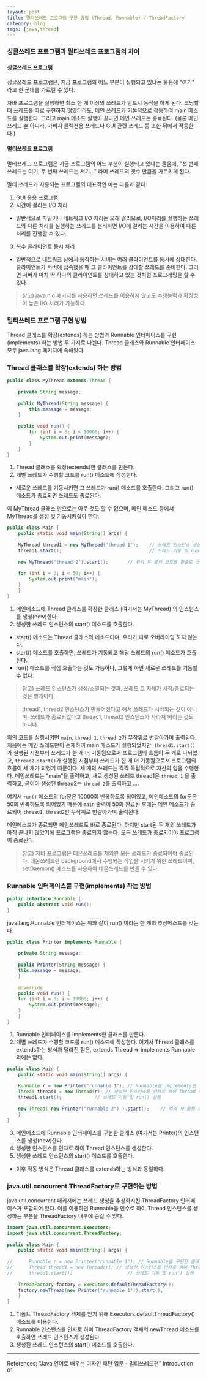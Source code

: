 ```yaml
---
layout: post
title: 멀티쓰레드 프로그램 구현 방법 (Thread, Runnable) / ThreadFactory
category: blog
tags: [java,thread]
---
```

<!-- more -->
### 싱글쓰레드 프로그램과 멀티쓰레드 프로그램의 차이
#### 싱글쓰레드 프로그램
싱글쓰레드 프로그램은, 지금 프로그램의 어느 부분이 실행되고 있냐는 물음에 "여기" 라고 한 군데를 가르킬 수 있다.

자바 프로그램을 실행하면 최소 한 개 이상의 쓰레드가 반드시 동작을 하게 된다. 코딩할 때 쓰레드를 따로 구현하지 않았더라도, 메인 쓰레드가 기본적으로 작동하여 main 메소드를 실행한다. 그리고 main 메소드 실행이 끝나면 메인 쓰레드는 종료된다. (물론 메인 쓰레드 뿐 아니라, 가비지 콜렉션용 쓰레드나 GUI 관련 쓰레드 등 또한 뒤에서 작동한다.)

#### 멀티쓰레드 프로그램
멀티쓰레드 프로그램은 지금 프로그램의 어느 부분이 실행되고 있냐는 물음에, "첫 번째 쓰레드는 여기, 두 번째 쓰레드는 저기..." 라며 쓰레드의 갯수 만큼을 가르키게 된다. 

멀티 쓰레드가 사용되는 프로그램의 대표적인 예는 다음과 같다.

1. GUI 응용 프로그램
2. 시간이 걸리는 I/O 처리
 - 일반적으로 파일이나 네트워크 I/O 처리는 오래 걸리므로, I/O처리를 실행하는 쓰레드와 다른 처리를 실행하는 쓰레드를 분리하면 I/O에 걸리는 시간을 이용하여 다른 처리를 진행할 수 있다.
3. 복수 클라이언트 동시 처리
 - 일반적으로 네트워크 상에서 동작하는 서버는 여러 클라이언트를 동시에 상대한다. 클라이언트가 서버에 접속했을 때 그 클라이언트를 상대할 쓰레드를 준비한다. 그러면 서버가 마치 딱 하나의 클라이언트를 상대하고 있는 것처럼 프로그래밍을 할 수 있다.

> 참고) java.nio 패키지를 사용하면 쓰레드를 이용하지 않고도 수행능력과 확장성이 높은 I/O 처리가 가능하다. 


### 멀티쓰레드 프로그램 구현 방법
Thread 클래스를 확장(extends) 하는 방법과 Runnable 인터페이스를 구현(implements) 하는 방법 두 가지로 나뉜다. Thread 클래스와 Runnable 인터페이스 모두 java.lang 패키지에 속해있다.

### Thread 클래스를 확장(extends) 하는 방법
```java
public class MyThread extends Thread {
  
    private String message;
  
    public MyThread(String message) {
    	this.message = message;
    }
  
    public void run() {
    	for (int i = 0; i < 10000; i++) {
    		System.out.print(message);
    	}
    }
}
```
1. Thread 클래스를 확장(extends)한 클래스를 만든다.
2. 개별 쓰레드가 수행할 코드를 run() 메소드에 작성한다.
 - 새로운 쓰레드를 기동시키면 그 쓰레드가 run() 메소드를 호출한다. 그리고 run() 메소드가 종료되면 쓰레드도 종료된다.

이 MyThread 클래스 만으로는 아무 것도 할 수 없으며, 메인 메소드 등에서 MyThread를 생성 및 기동시켜줘야 한다.

```java
public class Main {
    public static void main(String[] args) {
  
	MyThread thread1 = new MyThread("thread 1");	// 쓰레드 인스턴스 생성
	thread1.start();								// 쓰레드 기동 및 run() 실행
  
	new MyThread("thread 2").start();		// 위의 두 줄의 코드를 한줄로 쓰면 이렇게.
  
	for (int i = 0; i < 50; i++) {
	    System.out.print("main");
	}
    }
}
```

1. 메인메소드에 Thread 클래스를 확장한 클래스 (여기서는 MyThread) 의 인스턴스를 생성(new)한다.
2. 생성한 쓰레드 인스턴스의 start() 메소드를 호출한다.
 - start() 메소드는 Thread 클래스의 메소드이며, 우리가 따로 오버라이딩 하지 않는다.
 - start() 메소드를 호출하면, 쓰레드가 기동되고 해당 쓰레드의 run() 메소드가 호출된다.
 - run() 메소드를 직접 호출하는 것도 가능하나, 그렇게 하면 새로운 쓰레드를 기동할 수 없다.

> 참고) 쓰레드 인스턴스가 생성/소멸되는 것과, 쓰레드 그 자체가 시작/종료되는 것은 별개이다.

> thread1, thread2 인스턴스가 만들어졌다고 해서 쓰레드가 시작되는 것이 아니며, 쓰레드가 종료되었다고 thread1, thread2 인스턴스가 사라져 버리는 것도 아니다.

위의 코드를 실행시키면 `main`, `thread 1`, `thread 2`가 무작위로 번갈아가며 출력된다.
처음에는 메인 쓰레드만이 존재하여 main 메소드가 실행되었지만, `thread1.start()`가 실행된 시점부터 쓰레드가 한 개 더 기동됨으로써 프로그램의 흐름이 두 개로 나뉘었고, `thread2.start()`가 실행된 시점부터 쓰레드가 한 개 더 기동됨으로서 프로그램의 흐름이 세 개가 되었기 때문이다. 세 개의 쓰레드는 각각 독립적으로 자신의 일을 수행한다. 메인쓰레드는 "main"을 출력하고, 새로 생성된 쓰레드 thread1은 `thread 1` 을 출력하고, 곧이어 생성된 thread2는 `thread 2`를 출력하고 ....

여기서 `run()` 메소드의 for문은 10000회 반복하도록 되어있고, 메인메소드의 for문은 50회 반복하도록 되어있기 때문에 `main` 출력이 50회 완료된 후에는 메인 메소드가 종료되어 `thread1`, `thread2`만 무작위로 번갈아가며 출력된다.

메인메소드가 종료되면 메인쓰레드도 바로 종료된다. 하지만 start된 두 개의 쓰레드가 아직 끝나지 않았기에 프로그램은 종료되지 않는다. 모든 쓰레드가 종료되어야 프로그램이 종료된다.

> 참고) 자바 프로그램은 데몬쓰레드를 제외한 모든 쓰레드가 종료되어야 종료된다. 데몬쓰레드란 background에서 수행되는 작업을 시키기 위한 쓰레드이며, setDaemon() 메소드를 사용하여 데몬쓰레드를 만들 수 있다.


### Runnable 인터페이스를 구현(implements) 하는 방법
```java
public interface Runnable {
    public abstract void run();
}
```
java.lang.Runnable 인터페이스는 위와 같이 run() 이라는 한 개의 추상메소드를 갖는다.

```java
public class Printer implements Runnable {
  
    private String message;
  
    public Printer(String message) {
	this.message = message;
    }
  
    @override
    public void run() {
	for (int i = 0; i < 10000; i++) {
	    System.out.print(message);
	}
    }
}
```
1. Runnable 인터페이스를 implements한 클래스를 만든다.
2. 개별 쓰레드가 수행할 코드를 run() 메소드에 작성한다.
여기서 Thread 클래스를 extends하는 방식과 달라진 점은, extends Thread => implements Runnable 외에는 없다.

```java
public class Main {
    public static void main(String[] args) {
  
	Runnable r = new Printer("runnable 1");	// Runnable을 implements한 클래스의 인스턴스 생성
	Thread thread1 = new Thread(r);	// 생성한 인스턴스를 인자로 하여 Thread 인스턴스 생성
	thread1.start();			// 쓰레드 기동 및 run() 실행
  
	new Thread( new Printer("runnable 2") ).start();	// 위의 세 줄의 코드를 한줄로 쓰면 이렇게.
    }
}
```
3. 메인메소드에 Runnable 인터페이스를 구현한 클래스 (여기서는 Printer)의 인스턴스를 생성(new)한다.
4. 생성한 인스턴스를 인자로 하여 Thread 인스턴스를 생성한다.
5. 생성한 쓰레드 인스턴스의 start() 메소드를 호출한다.
 - 이후 작동 방식은 Thread 클래스를 extends하는 방식과 동일하다.


### java.util.concurrent.ThreadFactory로 구현하는 방법
java.util.concurrent 패키지에는 쓰레드 생성을 추상화시킨 ThreadFactory 인터페이스가 포함되어 있다.
이를 이용하면 Runnable을 인수로 하여 Thread 인스턴스를 생성하는 부분을 ThreadFactory 내부에 숨길 수 있다.

```java
import java.util.concurrent.Executors;
import java.util.concurrent.ThreadFactory;
  
public class Main {
    public static void main(String[] args) {
  
//      Runnable r = new Printer("runnable 1");	// Runnable을 구현한 클래스의 인스턴스 생성
//      Thread thread1 = new Thread(r);	// 생성한 인스턴스를 인자로 하여 Thread 인스턴스 생성
//      thread1.start();					// 쓰레드 기동 및 run() 실행
  
	ThreadFactory factory = Executors.defaultThreadFactory();
	factory.newThread(new Printer("runnable 1")).start();
    }
}
```
1. 디폴트 ThreadFactory 객체를 얻기 위해 Executors.defaultThreadFactory() 메소드를 이용한다.
2. Runnable 인스턴스를 인자로 하여 ThreadFactory 객체의 newThread 메소드를 호출하면 쓰레드 인스턴스가 생성된다.
3. 생성된 쓰레드 인스턴스의 start() 메소드를 호출한다.

---

References: "Java 언어로 배우는 디자인 패턴 입문 - 멀티쓰레드편" Introduction 01
